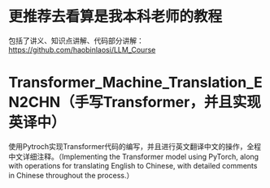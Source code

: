 # 更推荐去看算是我本科老师的教程
包括了讲义、知识点讲解、代码部分讲解：https://github.com/haobinlaosi/LLM_Course

# Transformer_Machine_Translation_EN2CHN（手写Transformer，并且实现英译中）
 使用Pytroch实现Transformer代码的编写，并且进行英文翻译中文的操作，全程中文详细注释。（Implementing the Transformer model using PyTorch, along with operations for translating English to Chinese, with detailed comments in Chinese throughout the process.）

